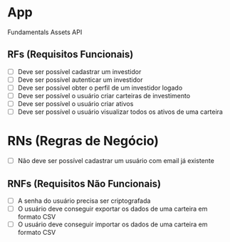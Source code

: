 # App

Fundamentals Assets API

## RFs (Requisitos Funcionais)

- [ ] Deve ser possível cadastrar um investidor
- [ ] Deve ser possível autenticar um investidor
- [ ] Deve ser possível obter o perfil de um investidor logado
- [ ] Deve ser possível o usuário criar carteiras de investimento
- [ ] Deve ser possível o usuário criar ativos
- [ ] Deve ser possível o usuário visualizar todos os ativos de uma carteira

# RNs (Regras de Negócio)

- [ ] Não deve ser possível cadastrar um usuário com email já existente

## RNFs (Requisitos Não Funcionais)

- [ ] A senha do usuário precisa ser criptografada
- [ ] O usuário deve conseguir exportar os dados de uma carteira em formato CSV
- [ ] O usuário deve conseguir importar os dados de uma carteira em formato CSV
